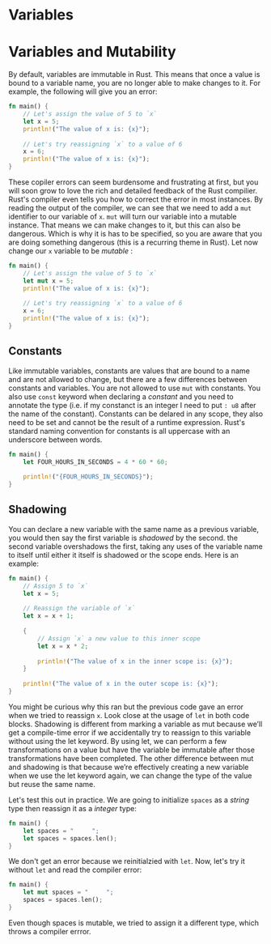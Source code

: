 # Variables
<!-- toc -->
# Variables and Mutability
By default, variables are immutable in Rust. This means that once a value is bound to a variable name, you are no longer able to make changes to it. For example, the following will give you an error:

```rust
fn main() {
	// Let's assign the value of 5 to `x`
	let x = 5;
	println!("The value of x is: {x}");
	
	// Let's try reassigning `x` to a value of 6
	x = 6;
	println!("The value of x is: {x}");
}
```

These copiler errors can seem burdensome and frustrating at first, but you will soon grow to love the rich and detailed feedback of the Rust compilier. Rust's compiler even tells you how to correct the error in most instances. By reading the output of the compiler, we can see that we need to add a `mut` identifier to our variable of `x`. `mut` will turn our variable into a mutable instance. That means we can make changes to it, but this can also be dangerous. Which is why it is has to be specified, so you are aware that you are doing something dangerous (this is a recurring theme in Rust). Let now change our `x` variable to be *mutable* :

```rust
fn main() {
	// Let's assign the value of 5 to `x`
	let mut x = 5;
	println!("The value of x is: {x}");
	
	// Let's try reassigning `x` to a value of 6
	x = 6;
	println!("The value of x is: {x}");
}
```
## Constants
Like immutable variables, constants are values that are bound to a name and are not allowed to change, but there are a few differences between constants and variables. You are not allowed to use `mut` with constants. You also use `const` keyword when declaring a *constant* and you need to annotate the type (i.e. if my constanct is an integer I need to put `: u8` after the name of the constant). Constants can be delared in any scope, they also need to be set and cannot be the result of a runtime expression. Rust's standard naming convention for constants is all uppercase with an underscore between words. 

```rust
fn main() {
	let FOUR_HOURS_IN_SECONDS = 4 * 60 * 60;
	
	println!("{FOUR_HOURS_IN_SECONDS}");
}
```

## Shadowing
You can declare a new variable with the same name as a previous variable, you would then say the first variable is *shadowed* by the second. the second variable overshadows the first, taking any uses of the variable name to itself until either it itself is shadowed or the scope ends. Here is an example:

```rust
fn main() {
	// Assign 5 to `x`
	let x = 5;
	
	// Reassign the variable of `x`
	let x = x + 1;
	
	{
		// Assign `x` a new value to this inner scope
		let x = x * 2;
		
		println!("The value of x in the inner scope is: {x}");
	}
	
	println!("The value of x in the outer scope is: {x}");
}
```

You might be curious why this ran but the previous code gave an error when we tried to reassign `x`. Look close at the usage of `let` in both code blocks. Shadowing is different from marking a variable as mut because we’ll get a compile-time error if we accidentally try to reassign to this variable without using the let keyword. By using let, we can perform a few transformations on a value but have the variable be immutable after those transformations have been completed. The other difference between mut and shadowing is that because we’re effectively creating a new variable when we use the let keyword again, we can change the type of the value but reuse the same name.

Let's test this out in practice. We are going to initialize `spaces` as a *string* type then reassign it as a *integer* type:
```rust
fn main() {
	let spaces = "     ";
	let spaces = spaces.len();
}
```

We don't get an error because we reinitialzied with `let`. Now, let's try it without `let` and read the compiler error:

```rust
fn main() {
	let mut spaces = "     ";
	spaces = spaces.len();
}
```

Even though spaces is mutable, we tried to assign it a different type, which throws a compiler errror.